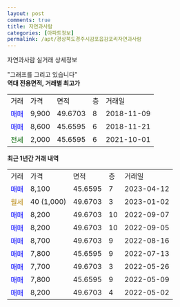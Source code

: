 ```yaml
---
layout: post
comments: true
title: 자연과사람
categories: [아파트정보]
permalink: /apt/경상북도경주시감포읍감포리자연과사람
---
```


자연과사람 실거래 상세정보

<script type="text/javascript">
  google.charts.load('current', {'packages':['line', 'corechart']});
  google.charts.setOnLoadCallback(drawChart);

  function drawChart() {
    var data = new google.visualization.DataTable();
    data.addColumn('date', '거래일');
    data.addColumn('number', "매매");
    data.addColumn('number', "전세");
    data.addColumn('number', "전매");

    data.addRows([[new Date(Date.parse("2023-04-12")), 8100, null, null], [new Date(Date.parse("2023-01-02")), null, null, null], [new Date(Date.parse("2022-09-07")), 8200, null, null], [new Date(Date.parse("2022-09-05")), 8200, null, null], [new Date(Date.parse("2022-08-16")), 8700, null, null], [new Date(Date.parse("2022-07-13")), 7800, null, null], [new Date(Date.parse("2022-05-26")), 7700, null, null], [new Date(Date.parse("2022-05-09")), 7800, null, null], [new Date(Date.parse("2022-05-02")), 8200, null, null]]);

    var options = {
      hAxis: {
        format: 'yyyy/MM/dd'
      },    
      lineWidth: 0,
      pointsVisible: true,    
      title: '최근 1년간 유형별 실거래가 분포',
      legend: { position: 'bottom' }
    };

    var formatter = new google.visualization.NumberFormat({pattern:'###,###'} );
    formatter.format(data, 1);
    formatter.format(data, 2);
    
    setTimeout(function() {
        var chart = new google.visualization.LineChart(document.getElementById('columnchart_material'));
        chart.draw(data, (options));
        document.getElementById('loading').style.display = 'none';
    }, 200);
  }
</script>


<div id="loading" style="z-index:20; display: block; margin-left: 0px">"그래프를 그리고 있습니다"</div>
<div id="columnchart_material" style="width: 95%; margin-left: 0px; display: block"></div>
<!-- contents start -->
<b>역대 전용면적, 거래별 최고가</b>
<table class="sortable">
    <tr>
      <td>거래</td>
      <td>가격</td>
      <td>면적</td>
      <td>층</td>
      <td>거래일</td>
    </tr>
        <tr>
          <td><a style="color: blue">매매</a></td>
          <td>9,900</td>
          <td>49.6703</td>
          <td>8</td>
          <td>2018-11-09</td>
        </tr>            <tr>
          <td><a style="color: blue">매매</a></td>
          <td>8,600</td>
          <td>45.6595</td>
          <td>6</td>
          <td>2018-11-21</td>
        </tr>        
        <tr>
              <td><a style="color: darkgreen">전세</a></td>
              <td>2,000</td>
              <td>45.6595</td>
              <td>6</td>
              <td>2021-10-01</td>
            </tr>        
    
</table>

<b>최근 1년간 거래 내역</b>

<table class="sortable">
    <tr>
      <td>거래</td>
      <td>가격</td>
      <td>면적</td>
      <td>층</td>
      <td>거래일</td>
    </tr>
    <tr>
      <td><a style="color: blue">매매</a></td>
      <td>8,100</td>
      <td>45.6595</td>
      <td>7</td>
      <td>2023-04-12</td>
    </tr>          <tr>
      <td><a style="color: darkgoldenrod">월세</a></td>
      <td>40 (1,000)</td>
      <td>49.6703</td>
      <td>3</td>
      <td>2023-01-02</td>
    </tr>          <tr>
      <td><a style="color: blue">매매</a></td>
      <td>8,200</td>
      <td>49.6703</td>
      <td>10</td>
      <td>2022-09-07</td>
    </tr>          <tr>
      <td><a style="color: blue">매매</a></td>
      <td>8,200</td>
      <td>49.6703</td>
      <td>10</td>
      <td>2022-09-05</td>
    </tr>          <tr>
      <td><a style="color: blue">매매</a></td>
      <td>8,700</td>
      <td>49.6703</td>
      <td>9</td>
      <td>2022-08-16</td>
    </tr>          <tr>
      <td><a style="color: blue">매매</a></td>
      <td>7,800</td>
      <td>45.6595</td>
      <td>9</td>
      <td>2022-07-13</td>
    </tr>          <tr>
      <td><a style="color: blue">매매</a></td>
      <td>7,700</td>
      <td>49.6703</td>
      <td>3</td>
      <td>2022-05-26</td>
    </tr>          <tr>
      <td><a style="color: blue">매매</a></td>
      <td>7,800</td>
      <td>45.6595</td>
      <td>9</td>
      <td>2022-05-09</td>
    </tr>          <tr>
      <td><a style="color: blue">매매</a></td>
      <td>8,200</td>
      <td>49.6703</td>
      <td>4</td>
      <td>2022-05-02</td>
    </tr>      </table>
<!-- contents end -->    

